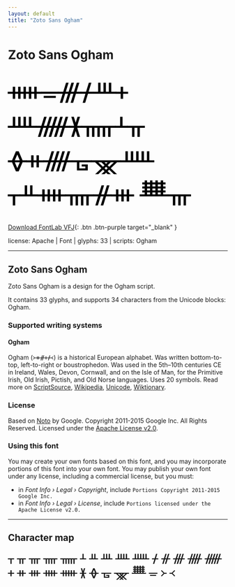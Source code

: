 ```yaml
---
layout: default
title: "Zoto Sans Ogham"
---
```


# Zoto Sans Ogham

<div contenteditable="true" style="font-family: 'Zoto Sans Ogham'; font-size: 4em; color:black; margin: 0.5em 0 0.5em 0; line-height: 1.4em;">
ᚔᚚᚍᚋᚈᚐ ᚉᚏᚕᚅᚆᚂ ᚖᚑᚎᚗᚘᚊ ᚁᚇᚓᚄᚌᚒ ᚙᚃ
</div>

[Download FontLab VFJ](https://downgit.github.io/#/home?url=https://github.com/fontlabcom/getgo-fonts/blob/main/getgo-fonts/apache/zotosans/zotosans-ogham.vfj){: .btn .btn-purple target="_blank" }

license: Apache \| Font \| glyphs: 33 \| scripts: Ogham

---


## Zoto Sans Ogham

Zoto Sans Ogham is a design for the Ogham script.

It contains 33 glyphs, and supports 34 characters from the Unicode blocks: Ogham.


### Supported writing systems


#### Ogham

Ogham (᚛ᚑᚌᚐᚋ᚜) is a historical European alphabet. Was written bottom-to-top, left-to-right or boustrophedon. Was used in the 5th–10th centuries CE in Ireland, Wales, Devon, Cornwall, and on the Isle of Man, for the Primitive Irish, Old Irish, Pictish, and Old Norse languages. Uses 20 symbols. Read more on [ScriptSource](https://scriptsource.org/scr/Ogam), [Wikipedia](https://en.wikipedia.org/wiki/ISO_15924:Ogam), [Unicode](https://www.unicode.org/versions/Unicode13.0.0/ch08.pdf#G29182), [Wiktionary](https://en.wiktionary.org/wiki/Category:Ogham_script).


### License

Based on [Noto](https://github.com/notofonts) by Google. Copyright 2011-2015 Google Inc. All Rights Reserved. Licensed under the [Apache License v2.0](https://www.apache.org/licenses/LICENSE-2.0.txt).

### Using this font

You may create your own fonts based on this font, and you may incorporate portions of this font into your own font. You may publish your own font under any license, including a commercial license, but you must:

- in _Font Info › Legal › Copyright_, include `Portions Copyright 2011-2015 Google Inc.`
- in _Font Info › Legal › License_, include `Portions licensed under the Apache License v2.0.`


---

## Character map

<div style="font-family: 'Zoto Sans Ogham'; font-size: 2em;">
ᚁ ᚂ ᚃ ᚄ ᚅ ᚆ ᚇ ᚈ ᚉ ᚊ ᚋ ᚌ ᚍ ᚎ ᚏ ᚐ ᚑ ᚒ ᚓ ᚔ ᚕ ᚖ ᚗ ᚘ ᚙ ᚚ ᚛ ᚜
</div>

